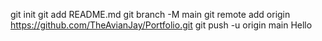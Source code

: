git init
git add README.md
git branch -M main
git remote add origin https://github.com/TheAvianJay/Portfolio.git
git push -u origin main
Hello
